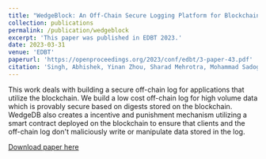 ```yaml
---
title: "WedgeBlock: An Off-Chain Secure Logging Platform for Blockchain Applications"
collection: publications
permalink: /publication/wedgeblock
excerpt: 'This paper was published in EDBT 2023.'
date: 2023-03-31
venue: 'EDBT'
paperurl: 'https://openproceedings.org/2023/conf/edbt/3-paper-43.pdf'
citation: 'Singh, Abhishek, Yinan Zhou, Sharad Mehrotra, Mohammad Sadoghi, Shantanu Sharma, and Faisal Nawab. "WedgeBlock: An Off-Chain Secure Logging Platform for Blockchain Applications." (2023).'
---
```

This work deals with building a secure off-chain log for applications that utilize the blockchain. We build a low cost off-chain log for high volume data which is provably secure based on digests stored on the blockchain. WedgeDB also creates a incentive and punishment mechanism utilizing a smart contract deployed on the blockchain to ensure that clients and the off-chain log don't maliciously write or manipulate data stored in the log.

[Download paper here](https://openproceedings.org/2023/conf/edbt/3-paper-43.pdf)
